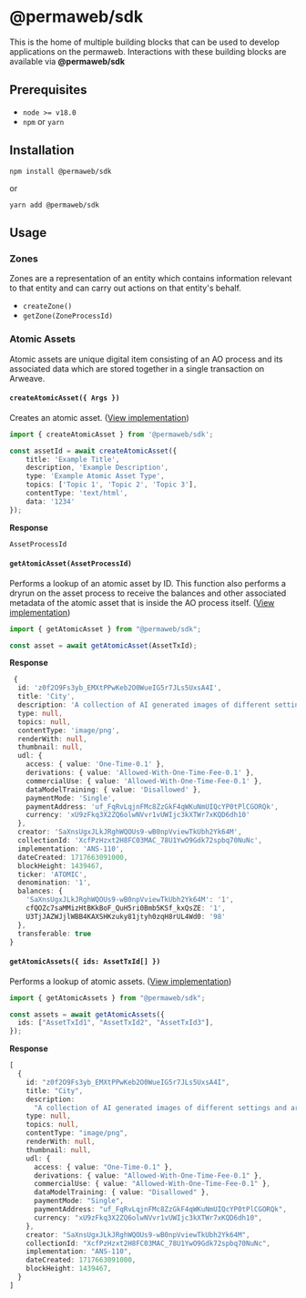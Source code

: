 # @permaweb/sdk

This is the home of multiple building blocks that can be used to develop applications on the permaweb. Interactions with these building blocks are available via **@permaweb/sdk**

## Prerequisites

- `node >= v18.0`
- `npm` or `yarn`

## Installation

`npm install @permaweb/sdk`

or

`yarn add @permaweb/sdk`

## Usage

### Zones

Zones are a representation of an entity which contains information relevant to that entity and can carry out actions on that entity's behalf.

- `createZone()`
- `getZone(ZoneProcessId)`

### Atomic Assets

Atomic assets are unique digital item consisting of an AO process and its associated data which are stored together in a single transaction on Arweave.

#### `createAtomicAsset({ Args })`

Creates an atomic asset. ([View implementation](./sdk/src/services/assets.ts#L8))

```typescript
import { createAtomicAsset } from '@permaweb/sdk';

const assetId = await createAtomicAsset({
    title: 'Example Title',
    description, 'Example Description',
    type: 'Example Atomic Asset Type',
    topics: ['Topic 1', 'Topic 2', 'Topic 3'],
    contentType: 'text/html',
    data: '1234'
});
```

**Response**

```typescript
AssetProcessId
```

#### `getAtomicAsset(AssetProcessId)`

Performs a lookup of an atomic asset by ID. This function also performs a dryrun on the asset process to receive the balances and other associated metadata of the atomic asset that is inside the AO process itself. ([View implementation](./sdk/src/services/assets.ts#L50))

```typescript
import { getAtomicAsset } from "@permaweb/sdk";

const asset = await getAtomicAsset(AssetTxId);
```

**Response**

```typescript
 {
  id: 'z0f2O9Fs3yb_EMXtPPwKeb2O0WueIG5r7JLs5UxsA4I',
  title: 'City',
  description: 'A collection of AI generated images of different settings and areas',
  type: null,
  topics: null,
  contentType: 'image/png',
  renderWith: null,
  thumbnail: null,
  udl: {
    access: { value: 'One-Time-0.1' },
    derivations: { value: 'Allowed-With-One-Time-Fee-0.1' },
    commercialUse: { value: 'Allowed-With-One-Time-Fee-0.1' },
    dataModelTraining: { value: 'Disallowed' },
    paymentMode: 'Single',
    paymentAddress: 'uf_FqRvLqjnFMc8ZzGkF4qWKuNmUIQcYP0tPlCGORQk',
    currency: 'xU9zFkq3X2ZQ6olwNVvr1vUWIjc3kXTWr7xKQD6dh10'
  },
  creator: 'SaXnsUgxJLkJRghWQOUs9-wB0npVviewTkUbh2Yk64M',
  collectionId: 'XcfPzHzxt2H8FC03MAC_78U1YwO9Gdk72spbq70NuNc',
  implementation: 'ANS-110',
  dateCreated: 1717663091000,
  blockHeight: 1439467,
  ticker: 'ATOMIC',
  denomination: '1',
  balances: {
    'SaXnsUgxJLkJRghWQOUs9-wB0npVviewTkUbh2Yk64M': '1',
    cfQOZc7saMMizHtBKkBoF_QuH5ri0Bmb5KSf_kxQsZE: '1',
    U3TjJAZWJjlWBB4KAXSHKzuky81jtyh0zqH8rUL4Wd0: '98'
  },
  transferable: true
}
```

#### `getAtomicAssets({ ids: AssetTxId[] })`

Performs a lookup of atomic assets. ([View implementation](./sdk/src/services/assets.ts#L50))

```typescript
import { getAtomicAssets } from "@permaweb/sdk";

const assets = await getAtomicAssets({
  ids: ["AssetTxId1", "AssetTxId2", "AssetTxId3"],
});
```

**Response**

```typescript
[
  {
    id: "z0f2O9Fs3yb_EMXtPPwKeb2O0WueIG5r7JLs5UxsA4I",
    title: "City",
    description:
      "A collection of AI generated images of different settings and areas",
    type: null,
    topics: null,
    contentType: "image/png",
    renderWith: null,
    thumbnail: null,
    udl: {
      access: { value: "One-Time-0.1" },
      derivations: { value: "Allowed-With-One-Time-Fee-0.1" },
      commercialUse: { value: "Allowed-With-One-Time-Fee-0.1" },
      dataModelTraining: { value: "Disallowed" },
      paymentMode: "Single",
      paymentAddress: "uf_FqRvLqjnFMc8ZzGkF4qWKuNmUIQcYP0tPlCGORQk",
      currency: "xU9zFkq3X2ZQ6olwNVvr1vUWIjc3kXTWr7xKQD6dh10",
    },
    creator: "SaXnsUgxJLkJRghWQOUs9-wB0npVviewTkUbh2Yk64M",
    collectionId: "XcfPzHzxt2H8FC03MAC_78U1YwO9Gdk72spbq70NuNc",
    implementation: "ANS-110",
    dateCreated: 1717663091000,
    blockHeight: 1439467,
  }
]
```

